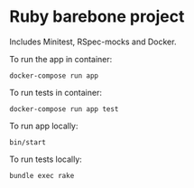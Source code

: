 Ruby barebone project 
====

Includes Minitest, RSpec-mocks and Docker.

To run the app in container:
```
docker-compose run app
```

To run tests in container:
```
docker-compose run app test
```

To run app locally:
```
bin/start
```

To run tests locally:
```
bundle exec rake
```

